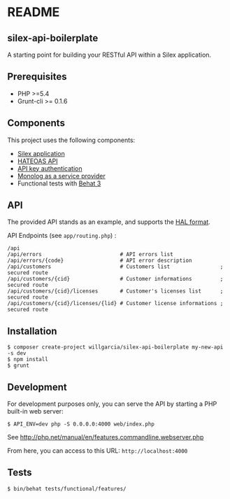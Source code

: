 README
======

silex-api-boilerplate
---------------------

A starting point for building your RESTful API within a Silex application.

Prerequisites
-------------

* PHP >=5.4
* Grunt-cli >= 0.1.6

Components
----------

This project uses the following components:

* [Silex application](http://silex.sensiolabs.org/)
* [HATEOAS API](https://github.com/willdurand/Hateoas)
* [API key authentication](http://stackphp.com/middlewares/)
* [Monolog as a service provider](http://silex.sensiolabs.org/doc/providers/monolog.html)
* Functional tests with [Behat 3](https://github.com/Behat/Behat)

API
---

The provided API stands as an example, and supports the [HAL format](http://stateless.co/hal_specification.html).

API Endpoints (see `app/routing.php`) :

    /api
    /api/errors                         # API errors list
    /api/errors/{code}                  # API error description
    /api/customers                      # Customers list                ; secured route
    /api/customers/{cid}                # Customer informations         ; secured route
    /api/customers/{cid}/licenses       # Customer's licenses list      ; secured route
    /api/customers/{cid}/licenses/{lid} # Customer license informations ; secured route

Installation
------------

    $ composer create-project willgarcia/silex-api-boilerplate my-new-api -s dev
    $ npm install
    $ grunt


Development
-----------

For development purposes only, you can serve the API by starting a PHP built-in web server:

    $ API_ENV=dev php -S 0.0.0.0:4000 web/index.php

See http://php.net/manual/en/features.commandline.webserver.php

From here, you can access to this URL: `http://localhost:4000`

Tests
-----

    $ bin/behat tests/functional/features/
